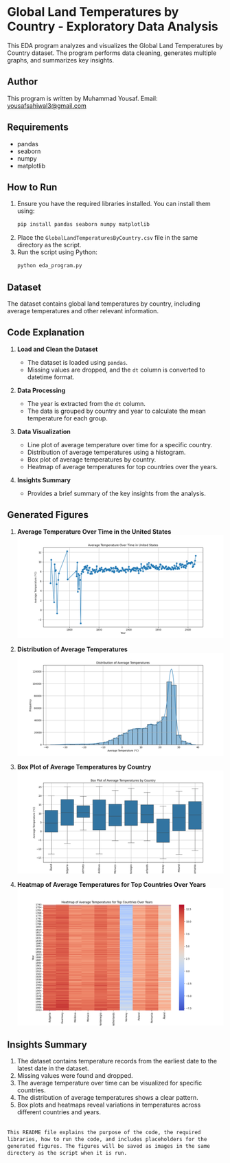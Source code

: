 
# Global Land Temperatures by Country - Exploratory Data Analysis

This EDA program analyzes and visualizes the Global Land Temperatures by Country dataset. The program performs data cleaning, generates multiple graphs, and summarizes key insights.

## Author
This program is written by Muhammad Yousaf.
Email: yousafsahiwal3@gmail.com

## Requirements
- pandas
- seaborn
- numpy
- matplotlib

## How to Run
1. Ensure you have the required libraries installed. You can install them using:
   ```bash
   pip install pandas seaborn numpy matplotlib
   ```
2. Place the `GlobalLandTemperaturesByCountry.csv` file in the same directory as the script.
3. Run the script using Python:
   ```bash
   python eda_program.py
   ```

## Dataset
The dataset contains global land temperatures by country, including average temperatures and other relevant information.

## Code Explanation

1. **Load and Clean the Dataset**
   - The dataset is loaded using `pandas`.
   - Missing values are dropped, and the `dt` column is converted to datetime format.

2. **Data Processing**
   - The year is extracted from the `dt` column.
   - The data is grouped by country and year to calculate the mean temperature for each group.

3. **Data Visualization**
   - Line plot of average temperature over time for a specific country.
   - Distribution of average temperatures using a histogram.
   - Box plot of average temperatures by country.
   - Heatmap of average temperatures for top countries over the years.

4. **Insights Summary**
   - Provides a brief summary of the key insights from the analysis.

## Generated Figures

1. **Average Temperature Over Time in the United States**
   ![Average Temperature Over Time in the United States](average_temperature_over_time_US.png)

2. **Distribution of Average Temperatures**
   ![Distribution of Average Temperatures](distribution_of_average_temperatures.png)

3. **Box Plot of Average Temperatures by Country**
   ![Box Plot of Average Temperatures by Country](box_plot_by_country.png)

4. **Heatmap of Average Temperatures for Top Countries Over Years**
   ![Heatmap of Average Temperatures for Top Countries Over Years](heatmap_by_country.png)

## Insights Summary
1. The dataset contains temperature records from the earliest date to the latest date in the dataset.
2. Missing values were found and dropped.
3. The average temperature over time can be visualized for specific countries.
4. The distribution of average temperatures shows a clear pattern.
5. Box plots and heatmaps reveal variations in temperatures across different countries and years.
```

This README file explains the purpose of the code, the required libraries, how to run the code, and includes placeholders for the generated figures. The figures will be saved as images in the same directory as the script when it is run.
